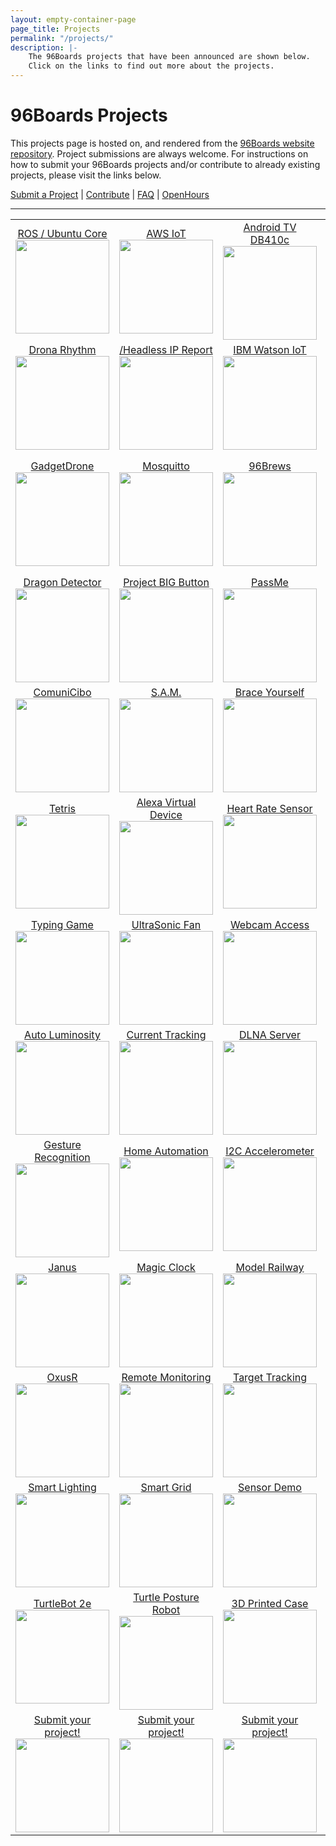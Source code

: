 ```yaml
---
layout: empty-container-page
page_title: Projects
permalink: "/projects/"
description: |-
    The 96Boards projects that have been announced are shown below.
    Click on the links to find out more about the projects.
---
```

# 96Boards Projects

This projects page is hosted on, and rendered from the [96Boards website repository](https://github.com/96boards/website/tree/master/_96boards.org/Projects). Project submissions are always welcome. For instructions on how to submit your 96Boards projects and/or contribute to already existing projects, please visit the links below.

[Submit a Project](SUBMIT.md) | [Contribute](CONTRIBUTE.md) | [FAQ](FAQ.md) | [OpenHours](http://www.96boards.org/openhours/)

***

<table align="center">

<tr>

<td align="center"><a href="Archive/ROSProductionUbuntuCore/README.md">ROS / Ubuntu Core</a><br><img src="https://github.com/96boards/website/blob/master/_96boards.org/_projects/view/ROSProductionUbuntuCore/Images/thumb.png?raw=true" data-canonical-src="https://github.com/96boards/website/blob/master/_96boards.org/_projects/view/ROSProductionUbuntuCore/Images/thumb.png?raw=true" width="150" height="150" /></td>

<td align="center"><a href="Archive/AWSIoT/README.md">AWS IoT</a><br><img src="https://github.com/96boards/website/blob/master/_96boards.org/_projects/view/AWSIoT/Images/thumb.png?raw=true" data-canonical-src="https://github.com/96boards/website/blob/master/_96boards.org/_projects/view/AWSIoT/Images/thumb.png?raw=true" width="150" height="150" /></td>

<td align="center"><a href="Archive/AndroidTV/README.md">Android TV DB410c</a><br><img src="https://github.com/96boards/website/blob/master/_96boards.org/_projects/view/AndroidTV/Images/thumb.png?raw=true" data-canonical-src="https://github.com/96boards/website/blob/master/_96boards.org/_projects/view/AndroidTV/Images/thumb.png?raw=true" width="150" height="150" /></td>

<td align="center"><a href="Archive/AudioMezz/README.md">Audio Mezz</a><br><img src="https://github.com/96boards/website/blob/master/_96boards.org/_projects/view/AudioMezz/Images/thumb.png?raw=true" data-canonical-src="https://github.com/96boards/website/blob/master/_96boards.org/_projects/view/AudioMezz/Images/thumb.png?raw=true" width="150" height="150" /></td>

<td align="center"><a href="Archive/BreakerBall/README.md">BreakerBall</a><br><img src="https://github.com/96boards/website/blob/master/_96boards.org/_projects/view/BreakerBall/Images/thumb.png?raw=true" data-canonical-src="https://github.com/96boards/website/blob/master/_96boards.org/_projects/view/BreakerBall/Images/thumb.png?raw=true" width="150" height="150" /></td>

</tr>

<tr>

<td align="center"><a href="Archive/DronaRhythm/README.md">Drona Rhythm</a><br><img src="https://github.com/96boards/website/blob/master/_96boards.org/_projects/view/DronaRhythm/Images/thumb.png?raw=true" data-canonical-src="https://github.com/96boards/website/blob/master/_96boards.org/_projects/view/DronaRhythm/Images/thumb.png?raw=true" width="150" height="150" /></td>

<td align="center"><a href="Archive//HeadlessIPReport/README.md">/Headless IP Report</a><br><img src="https://github.com/96boards/website/blob/master/_96boards.org/_projects/view/HeadlessIPReport/Images/thumb.png?raw=true" data-canonical-src="https://github.com/96boards/website/blob/master/_96boards.org/_projects/view/HeadlessIPReport/Images/thumb.png?raw=true" width="150" height="150" /></td>

<td align="center"><a href="Archive/IBMWatsonIoT/README.md">IBM Watson IoT</a><br><img src="https://github.com/96boards/website/blob/master/_96boards.org/_projects/view/IBMWatsonIoT/Images/thumb.png?raw=true" data-canonical-src="https://github.com/96boards/website/blob/master/_96boards.org/_projects/view/IBMWatsonIoT/Images/thumb.png?raw=true" width="150" height="150" /></td>

<td align="center"><a href="Archive/SeeingEyeRobot/README.md">Seeing Eye Robot</a><br><img src="https://github.com/96boards/website/blob/master/_96boards.org/_projects/view/SeeingEyeRobot/Images/thumb.png?raw=true" data-canonical-src="https://github.com/96boards/website/blob/master/_96boards.org/_projects/view/SeeingEyeRobot/Images/thumb.png?raw=true" width="150" height="150" /></td>

<td align="center"><a href="Archive/SmartCap/README.md">Smart Cap</a><br><img src="https://github.com/96boards/website/blob/master/_96boards.org/_projects/view/SmartCap/Images/thumb.png?raw=true" data-canonical-src="https://github.com/96boards/website/blob/master/_96boards.org/_projects/view/SmartCap/Images/thumb.png?raw=true" width="150" height="150" /></td>

</tr>

<tr>

<td align="center"><a href="Archive/GadgetDrone/README.md">GadgetDrone</a><br><img src="https://github.com/96boards/website/blob/master/_96boards.org/_projects/view/GadgetDrone/Images/thumb.png?raw=true" data-canonical-src="https://github.com/96boards/website/blob/master/_96boards.org/_projects/view/GadgetDrone/Images/thumb.png?raw=true" width="150" height="150" /></td>

<td align="center"><a href="Archive/Mosquitto/README.md">Mosquitto</a><br><img src="https://github.com/96boards/website/blob/master/_96boards.org/_projects/view/Mosquitto/Images/thumb.png?raw=true" data-canonical-src="https://github.com/96boards/website/blob/master/_96boards.org/_projects/view/Mosquitto/Images/thumb.pngraw=true" width="150" height="150" /></td>

<td align="center"><a href="Archive/96Brews/README.md">96Brews</a><br><img src="https://github.com/96boards/website/blob/master/_96boards.org/_projects/view/96Brews/Images/thumb.png?raw=true" data-canonical-src="https://github.com/96boards/website/blob/master/_96boards.org/_projects/view/96Brews/Images/thumb.png?raw=true" width="150" height="150" /></td>

<td align="center"><a href="Archive/KVM/README.md">KVM</a><br><img src="https://github.com/96boards/website/blob/master/_96boards.org/_projects/view/KVM/Images/thumb.png?raw=true" data-canonical-src="https://github.com/96boards/website/blob/master/_96boards.org/_projects/view/KVM/Images/thumb.png?raw=true" width="150" height="150" /></td>

<td align="center"><a href="Archive/Docker96BoardsCE/README.md">Docker on 96Boards</a><br><img src="https://github.com/96boards/website/blob/master/_96boards.org/_projects/view/Docker96BoardsCE/Images/thumb.png?raw=true" data-canonical-src="https://github.com/96boards/website/blob/master/_96boards.org/_projects/view/Docker96BoardsCE/Images/thumb.png?raw=true" width="150" height="150" /></td>

</tr>

<tr>

<td align="center"><a href="Archive/DragonDetector/README.md">Dragon Detector</a><br><img src="https://github.com/96boards/website/blob/master/_96boards.org/_projects/view/DragonDetector/Images/thumb.png?raw=true" data-canonical-src="https://github.com/96boards/website/blob/master/_96boards.org/_projects/view/DragonDetector/Images/thumb.png?raw=true" width="150" height="150" /></td>

<td align="center"><a href="Archive/ProjectBIGButton/README.md">Project BIG Button</a><br><img src="https://github.com/96boards/website/blob/master/_96boards.org/_projects/view/ProjectBIGButton/Images/thumb.png?raw=true" data-canonical-src="https://github.com/96boards/website/blob/master/_96boards.org/_projects/view/ProjectBIGButton/Images/thumb.png?raw=true" width="150" height="150" /></td>

<td align="center"><a href="Archive/PassMe/README.md">PassMe</a><br><img src="https://github.com/96boards/website/blob/master/_96boards.org/_projects/view/PassMe/Images/thumb.png?raw=true" data-canonical-src="https://github.com/96boards/website/blob/master/_96boards.org/_projects/view/PassMe/Images/thumb.png?raw=true" width="150" height="150" /></td>

<td align="center"><a href="Archive/SmartBoiler/README.md">Smart Boiler</a><br><img src="https://github.com/96boards/website/blob/master/_96boards.org/_projects/view/SmartBoiler/Images/thumb.png?raw=true" data-canonical-src="https://github.com/96boards/website/blob/master/_96boards.org/_projects/view/SmartBoiler/Images/thumb.png?raw=true" width="150" height="150" /></td>

<td align="center"><a href="Archive/HomeLights/README.md">Home Lights</a><br><img src="https://github.com/96boards/website/blob/master/_96boards.org/_projects/view/HomeLights/Images/thumb.png?raw=true" data-canonical-src="https://github.com/96boards/website/blob/master/_96boards.org/_projects/view/HomeLights/Images/thumb.png?raw=true" width="150" height="150" /></td>

</tr>

<tr>

<td align="center"><a href="Archive/ComuniCibo/README.md">ComuniCibo</a><br><img src="https://github.com/96boards/website/blob/master/_96boards.org/_projects/view/ComuniCibo/Images/thumb.png?raw=true" data-canonical-src="https://github.com/96boards/website/blob/master/_96boards.org/_projects/view/ComuniCibo/Images/thumb.png?raw=true" width="150" height="150" /></td>

<td align="center"><a href="Archive/SAM/README.md">S.A.M.</a><br><img src="https://github.com/96boards/website/blob/master/_96boards.org/_projects/view/SAM/Images/thumb.png?raw=true" data-canonical-src="https://github.com/96boards/website/blob/master/_96boards.org/_projects/view/SAM/Images/thumb.png?raw=true" width="150" height="150" /></td>

<td align="center"><a href="Archive/BraceYourself/README.md">Brace Yourself</a><br><img src="https://github.com/96boards/website/blob/master/_96boards.org/_projects/view/BraceYourself/Images/thumb.png?raw=true" data-canonical-src="https://github.com/96boards/website/blob/master/_96boards.org/_projects/view/BraceYourself/Images/thumb.png?raw=true" width="150" height="150" /></td>

<td align="center"><a href="Archive/SuperParking/README.md">Super Parking</a><br><img src="https://github.com/96boards/website/blob/master/_96boards.org/_projects/view/SuperParking/Images/thumb.png?raw=true" data-canonical-src="https://github.com/96boards/website/blob/master/_96boards.org/_projects/view/SuperParking/Images/thumb.png?raw=true" width="150" height="150" /></td>

<td align="center"><a href="Archive/SmartWeatherDisplaySystem/README.md">Weather Display</a><br><img src="https://github.com/96boards/website/blob/master/_96boards.org/_projects/view/SmartWeatherDisplaySystem/Images/SmartWeather_FrontPage.png?raw=true" data-canonical-src="https://github.com/96boards/website/blob/master/_96boards.org/_projects/view/SmartWeatherDisplaySystem/Images/SmartWeather_FrontPage.png?raw=true" width="150" height="150" /></td>

</tr>

<tr>

<td align="center"><a href="Archive/Tetris/README.md">Tetris</a><br><img src="https://github.com/96boards/website/blob/master/_96boards.org/_projects/view/Tetris/Images/thumb.png?raw=true" data-canonical-src="https://github.com/96boards/website/blob/master/_96boards.org/_projects/view/Tetris/Images/thumb.png?raw=true" width="150" height="150" /></td>

<td align="center"><a href="Archive/AmazonAlexaVirtualDevice/README.md">Alexa Virtual Device</a><br><img src="https://github.com/96boards/website/blob/master/_96boards.org/_projects/view/AmazonAlexaVirtualDevice/Images/thumb.png?raw=true" data-canonical-src="https://github.com/96boards/website/blob/master/_96boards.org/_projects/view/AmazonAlexaVirtualDevice/Images/thumb.png?raw=true" width="150" height="150" /></td>

<td align="center"><a href="Archive/EmulatorBLEHeartRateSensor/README.md">Heart Rate Sensor</a><br><img src="https://github.com/96boards/website/blob/master/_96boards.org/_projects/view/EmulatorBLEHeartRateSensor/Images/thumb.png?raw=true" data-canonical-src="https://github.com/96boards/website/blob/master/_96boards.org/_projects/view/EmulatorBLEHeartRateSensor/Images/thumb.png?raw=true" width="150" height="150" /></td>

<td align="center"><a href="Archive/FlameRecognition/README.md">Flame Recognition</a><br><img src="https://github.com/96boards/website/blob/master/_96boards.org/_projects/view/FlameRecognition/Images/thumb.png?raw=true" data-canonical-src="https://github.com/96boards/website/blob/master/_96boards.org/_projects/view/FlameRecognition/Images/thumb.png?raw=true" width="150" height="150" /></td>

<td align="center"><a href="Archive/LaserImageingandModeling/README.md">Laser Image/Model</a><br><img src="https://github.com/96boards/website/blob/master/_96boards.org/_projects/view/LaserImagingandModeling/Images/thumb.png?raw=true" data-canonical-src="https://github.com/96boards/website/blob/master/_96boards.org/_projects/view/LaserImagingandModeling/Images/thumb.png?raw=true" width="150" height="150" /></td>

</tr>

<tr>

<td align="center"><a href="Archive/TypingGame/README.md">Typing Game</a><br><img src="https://github.com/96boards/website/blob/master/_96boards.org/_projects/view/TypingGame/Images/thumb.png?raw=true" data-canonical-src="https://github.com/96boards/website/blob/master/_96boards.org/_projects/view/TypingGame/Images/thumb.png?raw=true" width="150" height="150" /></td>

<td align="center"><a href="Archive/UltraSonicFan/README.md">UltraSonic Fan</a><br><img src="https://github.com/96boards/website/blob/master/_96boards.org/_projects/view/UltraSonicFan/Images/thumb.png?raw=true" data-canonical-src="https://github.com/96boards/website/blob/master/_96boards.org/_projects/view/UltraSonicFan/Images/thumb.png?raw=true" width="150" height="150" /></td>

<td align="center"><a href="Archive/WebcamBrowserAccess/README.md">Webcam Access</a><br><img src="https://github.com/96boards/website/blob/master/_96boards.org/_projects/view/WebcamBrowserAccess/Images/thumb.png?raw=true" data-canonical-src="https://github.com/96boards/website/blob/master/_96boards.org/_projects/view/WebcamBrowserAccess/Images/thumb.png?raw=true" width="150" height="150" /></td>

<td align="center"><a href="Archive/AOSPTVHikey/README.md">HiKey AOSP TV</a><br><img src="https://github.com/96boards/website/blob/master/_96boards.org/_projects/view/AOSPTVHikey/Images/thumb.png?raw=true" data-canonical-src="https://github.com/96boards/website/blob/master/_96boards.org/_projects/view/AOSPTVHikey/Images/thumb.png?raw=true" width="150" height="150" /></td>

<td align="center"><a href="Archive/AutoBreathalyzer/README.md">Auto Breathalyzer</a><br><img src="https://github.com/96boards/website/blob/master/_96boards.org/_projects/view/AutoBreathalyzer/Images/thumb.png?raw=true" data-canonical-src="https://github.com/96boards/website/blob/master/_96boards.org/_projects/view/AutoBreathalyzer/Images/thumb.png?raw=true" width="150" height="150" /></td>

</tr>

<tr>

<td align="center"><a href="Archive/AutoLuminosity/README.md">Auto Luminosity</a><br><img src="https://github.com/96boards/website/blob/master/_96boards.org/_projects/view/AutoLuminosity/Images/thumb.png?raw=true" data-canonical-src="https://github.com/96boards/website/blob/master/_96boards.org/_projects/view/AutoLuminosity/Images/thumb.png?raw=true" width="150" height="150" /></td>

<td align="center"><a href="Archive/CurrentTracking/README.md">Current Tracking</a><br><img src="https://github.com/96boards/website/blob/master/_96boards.org/_projects/view/CurrentTracking/Images/thumb.png?raw=true" data-canonical-src="https://github.com/96boards/website/blob/master/_96boards.org/_projects/view/CurrentTracking/Images/thumb.png?raw=true" width="150" height="150" /></td>

<td align="center"><a href="Archive/DLNAMediaServer/README.md">DLNA Server</a><br><img src="https://github.com/96boards/website/blob/master/_96boards.org/_projects/view/DLNAMediaServer/Images/thumb.png?raw=true" data-canonical-src="https://github.com/96boards/website/blob/master/_96boards.org/_projects/view/DLNAMediaServer/Images/thumb.png?raw=true" width="150" height="150" /></td>

<td align="center"><a href="Archive/DigitalAlbum/README.md">Digital Album</a><br><img src="https://github.com/96boards/website/blob/master/_96boards.org/_projects/view/DigitalAlbum/Images/thumb.png?raw=true" data-canonical-src="https://github.com/96boards/website/blob/master/_96boards.org/_projects/view/DigitalAlbum/Images/thumb.png?raw=true" width="150" height="150" /></td>

<td align="center"><a href="Archive/GPIOSTEMWorkshop/README.md">STEM Workshop</a><br><img src="https://github.com/96boards/website/blob/master/_96boards.org/_projects/view/GPIOSTEMWorkshop/Images/thumb.png?raw=true" data-canonical-src="https://github.com/96boards/website/blob/master/_96boards.org/_projects/view/GPIOSTEMWorkshop/Images/thumb.png?raw=true" width="150" height="150" /></td>

</tr>

<tr>

<td align="center"><a href="Archive/HandGestureRecognition/README.md">Gesture Recognition</a><br><img src="https://github.com/96boards/website/blob/master/_96boards.org/_projects/view/HandGestureRecognition/Images/thumb.png?raw=true" data-canonical-src="https://github.com/96boards/website/blob/master/_96boards.org/_projects/view/HandGestureRecognition/Images/thumb.png?raw=true" width="150" height="150" /></td>

<td align="center"><a href="Archive/HomeAutomation/README.md">Home Automation</a><br><img src="https://github.com/96boards/website/blob/master/_96boards.org/_projects/view/HomeAutomation/Images/thumb.png?raw=true" data-canonical-src="https://github.com/96boards/website/blob/master/_96boards.org/_projects/view/HomeAutomation/Images/thumb.png?raw=true" width="150" height="150" /></td>

<td align="center"><a href="Archive/I2CAccelerometer/README.md">I2C Accelerometer</a><br><img src="https://github.com/96boards/website/blob/master/_96boards.org/_projects/view/I2CAccelerometer/Images/thumb.png?raw=true" data-canonical-src="https://github.com/96boards/website/blob/master/_96boards.org/_projects/view/I2CAccelerometer/Images/thumb.png?raw=true" width="150" height="150" /></td>

<td align="center"><a href="Archive/e-BillBreaker/README.md">e-BillBreaker</a><br><img src="https://github.com/96boards/website/blob/master/_96boards.org/_projects/view/e-BillBreaker/Images/thumb.png?raw=true" data-canonical-src="https://github.com/96boards/website/blob/master/_96boards.org/_projects/view/e-BillBreaker/Images/thumb.png?raw=true" width="150" height="150" /></td>

<td align="center"><a href="Archive/IBMWatsonSensorRead/README.md">IBM Watson</a><br><img src="https://github.com/96boards/website/blob/master/_96boards.org/_projects/view/IBMWatsonSensorRead/Images/thumb.png?raw=true" data-canonical-src="https://github.com/96boards/website/blob/master/_96boards.org/_projects/view/IBMWatsonSensorRead/Images/thumb.png?raw=true" width="150" height="150" /></td>

</tr>

<tr>

<td align="center"><a href="Archive/Janus/README.md">Janus</a><br><img src="https://github.com/96boards/website/blob/master/_96boards.org/_projects/view/Janus/Images/thumb.png?raw=true" data-canonical-src="https://github.com/96boards/website/blob/master/_96boards.org/_projects/view/Janus/Images/thumb.png?raw=true" width="150" height="150" /></td>

<td align="center"><a href="Archive/MagicCheck-inClock/README.md">Magic Clock</a><br><img src="https://github.com/96boards/website/blob/master/_96boards.org/_projects/view/MagicCheck-inClock/Images/thumb.png?raw=true" data-canonical-src="https://github.com/96boards/website/blob/master/_96boards.org/_projects/view/MagicCheck-inClock/Images/thumb.png?raw=true" width="150" height="150" /></td>

<td align="center"><a href="Archive/ModelRailway/README.md">Model Railway</a><br><img src="https://github.com/96boards/website/blob/master/_96boards.org/_projects/view/ModelRailway/Images/thumb.png?raw=true" data-canonical-src="https://github.com/96boards/website/blob/master/_96boards.org/_projects/view/ModelRailway/Images/thumb.png?raw=true" width="150" height="150" /></td>

<td align="center"><a href="Archive/NFCSmartAccess/README.md">NFC Smart Access</a><br><img src="https://github.com/96boards/website/blob/master/_96boards.org/_projects/view/NFCSmartAccess/Images/thumb.png?raw=true" data-canonical-src="https://github.com/96boards/website/blob/master/_96boards.org/_projects/view/NFCSmartAccess/Images/thumb.png?raw=true" width="150" height="150" /></td>

<td align="center"><a href="Archive/NeedyTrashcan/README.md">Needy Trashcan</a><br><img src="https://github.com/96boards/website/blob/master/_96boards.org/_projects/view/NeedyTrashcan/Images/thumb.png?raw=true" data-canonical-src="https://github.com/96boards/website/blob/master/_96boards.org/_projects/view/NeedyTrashcan/Images/thumb.png?raw=true" width="150" height="150" /></td>

</tr>

<tr>

<td align="center"><a href="Archive/OxusR/README.md">OxusR</a><br><img src="https://github.com/96boards/website/blob/master/_96boards.org/_projects/view/OxusR/Images/thumb.png?raw=true" data-canonical-src="https://github.com/96boards/website/blob/master/_96boards.org/_projects/view/OxusR/Images/thumb.png?raw=true" width="150" height="150" /></td>

<td align="center"><a href="Archive/RemoteMonitoring/README.md">Remote Monitoring</a><br><img src="https://github.com/96boards/website/blob/master/_96boards.org/_projects/view/RemoteMonitoring/Images/thumb.png?raw=true" data-canonical-src="https://github.com/96boards/website/blob/master/_96boards.org/_projects/view/RemoteMonitoring/Images/thumb.png?raw=true" width="150" height="150" /></td>

<td align="center"><a href="Archive/RemoteVideoTargetTracking/README.md">Target Tracking</a><br><img src="https://github.com/96boards/website/blob/master/_96boards.org/_projects/view/RemoteVideoTargetTracking/Images/thumb.png?raw=true" data-canonical-src="https://github.com/96boards/website/blob/master/_96boards.org/_projects/view/RemoteVideoTargetTracking/Images/thumb.png?raw=true" width="150" height="150" /></td>

<td align="center"><a href="Archive/Vision4all/README.md">Vision 4all</a><br><img src="https://github.com/96boards/website/blob/master/_96boards.org/_projects/view/Vision4all/Images/thumb.png?raw=true" data-canonical-src="https://github.com/96boards/website/blob/master/_96boards.org/_projects/view/Vision4all/Images/thumb.png?raw=true" width="150" height="150" /></td>

<td align="center"><a href="Archive/SunlightSensor/README.md">Sunlight Sensor</a><br><img src="https://github.com/96boards/website/blob/master/_96boards.org/_projects/view/SunlightSensor/Images/thumb.png?raw=true" data-canonical-src="https://github.com/96boards/website/blob/master/_96boards.org/_projects/view/SunlightSensor/Images/thumb.png?raw=true" width="150" height="150" /></td>

</tr>

<tr>

<td align="center"><a href="Archive/SmartLighting/README.md">Smart Lighting</a><br><img src="https://github.com/96boards/website/blob/master/_96boards.org/_projects/view/SmartLighting/Images/thumb.png?raw=true" data-canonical-src="https://github.com/96boards/website/blob/master/_96boards.org/_projects/view/SmartLighting/Images/thumb.png?raw=true" width="150" height="150" /></td>

<td align="center"><a href="Archive/SmartGridEnergyMeter/README.md">Smart Grid</a><br><img src="https://github.com/96boards/website/blob/master/_96boards.org/_projects/view/SmartGridEnergyMeter/Images/thumb.png?raw=true" data-canonical-src="https://github.com/96boards/website/blob/master/_96boards.org/_projects/view/SmartGridEnergyMeter/Images/thumb.png?raw=true" width="150" height="150" /></td>

<td align="center"><a href="Archive/SensorDemo/README.md">Sensor Demo</a><br><img src="https://github.com/96boards/website/blob/master/_96boards.org/_projects/view/SensorDemo/Images/thumb.png?raw=true" data-canonical-src="https://github.com/96boards/website/blob/master/_96boards.org/_projects/view/SensorDemo/Images/thumb.png?raw=true" width="150" height="150" /></td>

<td align="center"><a href="Archive/ROVWindowsIoT/README.md">ROV Windows IoT</a><br><img src="https://github.com/96boards/website/blob/master/_96boards.org/_projects/view/ROVWindowsIoT/Images/thumb.png?raw=true" data-canonical-src="https://github.com/96boards/website/blob/master/_96boards.org/_projects/view/ROVWindowsIoT/Images/thumb.png?raw=true" width="150" height="150" /></td>

<td align="center"><a href="Archive/WinIoTNetwork/README.md">Win IoT Network</a><br><img src="https://github.com/96boards/website/blob/master/_96boards.org/_projects/view/WinIoTNetwork/Images/thumb.png?raw=true" data-canonical-src="https://github.com/96boards/website/blob/master/_96boards.org/_projects/view/WinIoTNetwork/Images/thumb.png?raw=true" width="150" height="150" /></td>

</tr>

<tr>

<td align="center"><a href="Archive/TurtleBot2e/README.md">TurtleBot 2e</a><br><img src="https://github.com/96boards/website/blob/master/_96boards.org/_projects/view/TurtleBot2e/Images/thumb.png?raw=true" data-canonical-src="https://github.com/96boards/website/blob/master/_96boards.org/_projects/view/TurtleBot2e/Images/thumb.png?raw=true" width="150" height="150" /></td>

<td align="center"><a href="Archive/TurtlePostureRobot/README.md">Turtle Posture Robot</a><br><img src="https://github.com/96boards/website/blob/master/_96boards.org/_projects/view/TurtlePostureRobot/Images/thumb.png?raw=true" data-canonical-src="https://github.com/96boards/website/blob/master/_96boards.org/_projects/view/TurtlePostureRobot/Images/thumb.png?raw=true" width="150" height="150" /></td>

<td align="center"><a href="Archive/3DPrintCase/README.md">3D Printed Case</a><br><img src="https://github.com/96boards/website/blob/master/_96boards.org/_projects/view/3DPrintCase/Images/thumb.png?raw=true" data-canonical-src="https://github.com/96boards/website/blob/master/_96boards.org/_projects/view/3DPrintCase/Images/thumb.png?raw=true" width="150" height="150" /></td>

<td align="center"><a href="Archive/AWSGreengrass/README.md">AWS Greengrass</a><br><img src="https://github.com/96boards/website/blob/master/_96boards.org/_projects/view/AWSGreengrass/Images/thumb.png?raw=true" data-canonical-src="https://github.com/96boards/website/blob/master/_96boards.org/_projects/view/AWSGreengrass/Images/thumb.png?raw=true" width="150" height="150" /></td>

<td align="center"><a href="Archive/AlexaLIFXBulb/README.md">Alexa LIFX Bulb</a><br><img src="https://github.com/96boards/website/blob/master/_96boards.org/_projects/view/AlexaLIFXBulb/Images/thumb.png?raw=true" data-canonical-src="https://github.com/96boards/website/blob/master/_96boards.org/_projects/view/AlexaLIFXBulb/Images/thumb.png?raw=true" width="150" height="150" /></td>

</tr>

<tr>

<td align="center"><a href="SUBMIT.md">Submit your project!</a><br><img src="https://github.com/96boards/website/blob/master/_96boards.org/Projects/Template/Images/Share_image.png?raw=true" data-canonical-src="https://github.com/96boards/website/blob/master/_96boards.org/Projects/Template/Images/Share_image.png?raw=true" width="150" height="150" /></td>

<td align="center"><a href="SUBMIT.md">Submit your project!</a><br><img src="https://github.com/96boards/website/blob/master/_96boards.org/Projects/Template/Images/Share_image.png?raw=true" data-canonical-src="https://github.com/96boards/website/blob/master/_96boards.org/Projects/Template/Images/Share_image.png?raw=true" width="150" height="150" /></td>

<td align="center"><a href="SUBMIT.md">Submit your project!</a><br><img src="https://github.com/96boards/website/blob/master/_96boards.org/Projects/Template/Images/Share_image.png?raw=true" data-canonical-src="https://github.com/96boards/website/blob/master/_96boards.org/Projects/Template/Images/Share_image.png?raw=true" width="150" height="150" /></td>

<td align="center"><a href="SUBMIT.md">Submit your project!</a><br><img src="https://github.com/96boards/website/blob/master/_96boards.org/Projects/Template/Images/Share_image.png?raw=true" data-canonical-src="https://github.com/96boards/website/blob/master/_96boards.org/Projects/Template/Images/Share_image.png?raw=true" width="150" height="150" /></td>

<td align="center"><a href="SUBMIT.md">Submit your project!</a><br><img src="https://github.com/96boards/website/blob/master/_96boards.org/Projects/Template/Images/Share_image.png?raw=true" data-canonical-src="https://github.com/96boards/website/blob/master/_96boards.org/Projects/Template/Images/Share_image.png?raw=true" width="150" height="150" /></td>

</tr>

</table>
